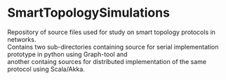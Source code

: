 # SmartTopologySimulations
Repository of source files used for study on smart topology protocols in networks.  
Contains two sub-directories containing source for serial implementation prototype in python using Graph-tool and  
another containg sources for distributed implementation of the same protocol using Scala/Akka.

